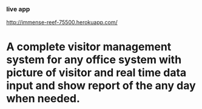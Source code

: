 ### live app 

http://immense-reef-75500.herokuapp.com/

# A complete visitor management system for any office system with picture of visitor and real time data input and show report of the any day when needed.
